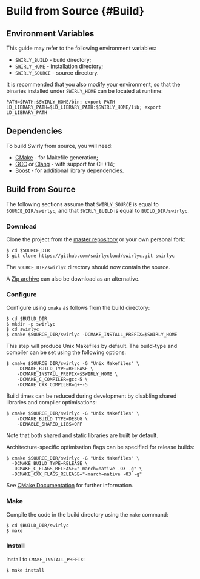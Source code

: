 Build from Source {#Build}
=================

Environment Variables
---------------------

This guide may refer to the following environment variables:

- `SWIRLY_BUILD` - build directory;
- `SWIRLY_HOME` - installation directory;
- `SWIRLY_SOURCE` - source directory.

It is recommended that you also modify your environment, so that the binaries installed under
`SWIRLY_HOME` can be located at runtime:

    PATH=$PATH:$SWIRLY_HOME/bin; export PATH
    LD_LIBRARY_PATH=$LD_LIBRARY_PATH:$SWIRLY_HOME/lib; export LD_LIBRARY_PATH

Dependencies
------------

To build Swirly from source, you will need:

- [CMake] - for Makefile generation;
- [GCC] or [Clang] - with support for C++14;
- [Boost] - for additional library dependencies.

Build from Source
-----------------

The following sections assume that `SWIRLY_SOURCE` is equal to `SOURCE_DIR/swirlyc`, and that
`SWIRLY_BUILD` is equal to `BUILD_DIR/swirlyc`.

### Download ###

Clone the project from the [master repository](http://github.com/swirlycloud/swirlyc) or your own
personal fork:

    $ cd $SOURCE_DIR
    $ git clone https://github.com/swirlycloud/swirlyc.git swirlyc

The `SOURCE_DIR/swirlyc` directory should now contain the source.

A [Zip archive](https://github.com/swirlycloud/swirlyc/archive/master.zip) can also be download as
an alternative.

### Configure ###

Configure using `cmake` as follows from the build directory:

    $ cd $BUILD_DIR
    $ mkdir -p swirlyc
    $ cd swirlyc
    $ cmake $SOURCE_DIR/swirlyc -DCMAKE_INSTALL_PREFIX=$SWIRLY_HOME

This step will produce Unix Makefiles by default. The build-type and compiler can be set using the
following options:

    $ cmake $SOURCE_DIR/swirlyc -G "Unix Makefiles" \
        -DCMAKE_BUILD_TYPE=RELEASE \
        -DCMAKE_INSTALL_PREFIX=$SWIRLY_HOME \
        -DCMAKE_C_COMPILER=gcc-5 \
        -DCMAKE_CXX_COMPILER=g++-5

Build times can be reduced during development by disabling shared libraries and compiler
optimisations:

    $ cmake $SOURCE_DIR/swirlyc -G "Unix Makefiles" \
        -DCMAKE_BUILD_TYPE=DEBUG \
        -DENABLE_SHARED_LIBS=OFF

Note that both shared and static libraries are built by default.

Architecture-specific optimisation flags can be specified for release builds:

    $ cmake $SOURCE_DIR/swirlyc -G "Unix Makefiles" \
      -DCMAKE_BUILD_TYPE=RELEASE \
      -DCMAKE_C_FLAGS_RELEASE="-march=native -O3 -g" \
      -DCMAKE_CXX_FLAGS_RELEASE="-march=native -O3 -g"

See [CMake Documentation](https://cmake.org/documentation) for further information.

### Make ###

Compile the code in the build directory using the `make` command:

    $ cd $BUILD_DIR/swirlyc
    $ make

### Install ###

Install to `CMAKE_INSTALL_PREFIX`:

    $ make install

[Boost]: http://www.boost.org/
[Clang]: http://clang.llvm.org/
[CMake]: http://www.cmake.org/
[GCC]: http://gcc.gnu.org/
